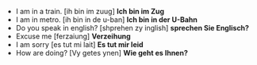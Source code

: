 * I am in a train. [ih bin im zuug] **Ich bin im Zug**
* I am in metro. [ih bin in de u-ban] **Ich bin in der U-Bahn**
* Do you speak in english? [shprehen zy inglish] **sprechen Sie Englisch?**
* Excuse me [ferzaiung] **Verzeihung**
* I am sorry [es tut mi lait] **Es tut mir leid**
* How are doing? [Vy getes ynen] **Wie geht es Ihnen?**
